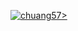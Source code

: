 [![chuang57>](https://circleci.com/gh/chuang57/PMG_Programming_Challenge.svg?style=svg)](https://app.circleci.com/pipelines/github/chuang57/PMG_Programming_Challenge?branch=main&filter=all)

